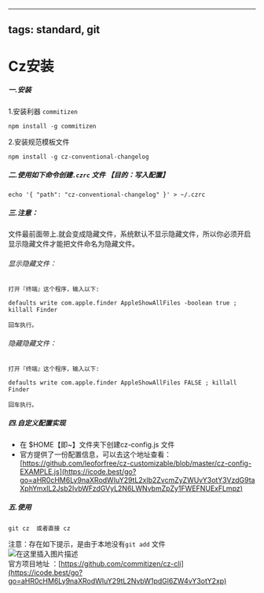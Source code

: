 
---
tags: standard, git
---

# Cz安装

##### 一.安装

1.安装利器 `commitizen`

```
npm install -g commitizen
```

2.安装规范模板文件

```
npm install -g cz-conventional-changelog
```

##### 二.使用如下命令创建`.czrc` 文件 【目的：写入配置】

```
echo '{ "path": "cz-conventional-changelog" }' > ~/.czrc
```

##### 三.注意：

文件最前面带上.就会变成隐藏文件，系统默认不显示隐藏文件，所以你必须开启显示隐藏文件才能把文件命名为隐藏文件。

###### 显示隐藏文件：

```
打开『终端』这个程序，输入以下:

defaults write com.apple.finder AppleShowAllFiles -boolean true ; killall Finder

回车执行。
```

###### 隐藏隐藏文件：

```
打开『终端』这个程序，输入以下:

defaults write com.apple.finder AppleShowAllFiles FALSE ; killall Finder

回车执行。
```

##### 四.自定义配置实现

-   在 $HOME【即~】文件夹下创建cz-config.js 文件
-   官方提供了一份配置信息，可以去这个地址查看：[https://github.com/leoforfree/cz-customizable/blob/master/cz-config-EXAMPLE.js](https://icode.best/go?go=aHR0cHM6Ly9naXRodWIuY29tL2xlb2ZvcmZyZWUvY3otY3VzdG9taXphYmxlL2Jsb2IvbWFzdGVyL2N6LWNvbmZpZy1FWEFNUExFLmpz)

##### 五.使用

```
git cz  或者直接 cz
```

注意：存在如下提示，是由于本地没有`git add` 文件  
![在这里插入图片描述](https://img-bc.icode.best/20201113104926100.png)  
官方项目地址 ：[https://github.com/commitizen/cz-cli](https://icode.best/go?go=aHR0cHM6Ly9naXRodWIuY29tL2NvbW1pdGl6ZW4vY3otY2xp)